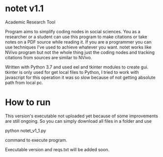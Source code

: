 # notet v1.1
Academic Research Tool

Program aims to simplify coding nodes in social sciences. You as a researcher or a student can use this program to make citations or take notes on a PDF source while reading it. If you are a programmer you can use techniques I've used to achieve whatever you want. notet works like NVivo program but not the whole thing just the coding nodes and tracking citations from sources are similar to NVivo.

Written with Python 3.7 and used eel and tkinter modules to create gui. tkinter is only used for get local files to Python, I tried to work with javascript for this operation it was so slow because of not getting absolute path from local pc.


# How to run
This version's executable not uploaded yet because of some improvements are still ongoing. So you can simply download all files in a folder and use 

python notet_v1_1.py 

command to execute program. 


Executable version and reqs.txt will be added soon.
